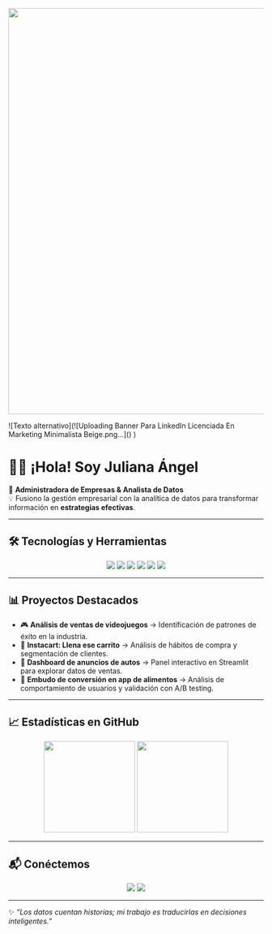 <!-- Encabezado con imagen o banner -->
<p align="center">
  <img src="https://user-images.githubusercontent.com/91516613/226089148-3d41f228-b7af-48a4-8d8c-08c8d9fb5e8d.gif" width="800"/>
</p>
![Texto alternativo](![Uploading Banner Para LinkedIn Licenciada En Marketing Minimalista Beige.png…]()
)

# 👩‍💻 ¡Hola! Soy **Juliana Ángel**  

🚀 **Administradora de Empresas & Analista de Datos**  
💡 Fusiono la gestión empresarial con la analítica de datos para transformar información en **estrategias efectivas**.  

---

## 🛠️ Tecnologías y Herramientas  

<p align="center">
  <img src="https://img.shields.io/badge/Python-3776AB?style=for-the-badge&logo=python&logoColor=white"/>
  <img src="https://img.shields.io/badge/SQL-336791?style=for-the-badge&logo=postgresql&logoColor=white"/>
  <img src="https://img.shields.io/badge/Tableau-E97627?style=for-the-badge&logo=tableau&logoColor=white"/>
  <img src="https://img.shields.io/badge/PowerBI-F2C811?style=for-the-badge&logo=powerbi&logoColor=black"/>
  <img src="https://img.shields.io/badge/Excel-217346?style=for-the-badge&logo=microsoft-excel&logoColor=white"/>
  <img src="https://img.shields.io/badge/Streamlit-FF4B4B?style=for-the-badge&logo=streamlit&logoColor=white"/>
</p>

---

## 📊 Proyectos Destacados  

- 🎮 **Análisis de ventas de videojuegos** → Identificación de patrones de éxito en la industria.  
- 🛒 **Instacart: Llena ese carrito** → Análisis de hábitos de compra y segmentación de clientes.  
- 🚗 **Dashboard de anuncios de autos** → Panel interactivo en Streamlit para explorar datos de ventas.  
- 📱 **Embudo de conversión en app de alimentos** → Análisis de comportamiento de usuarios y validación con A/B testing.  

---

## 📈 Estadísticas en GitHub  

<p align="center">
  <img src="https://github-readme-stats.vercel.app/api?username=JulianaAngelS&show_icons=true&theme=radical" height="180"/>
  <img src="https://github-readme-stats.vercel.app/api/top-langs/?username=JulianaAngelS&layout=compact&theme=radical" height="180"/>
</p>

---

## 📬 Conéctemos  

<p align="center">
  <a href="https://www.linkedin.com/in/juliana-angel-sossa/"><img src="https://img.shields.io/badge/LinkedIn-0A66C2?style=for-the-badge&logo=linkedin&logoColor=white"/></a>
  <a href="mailto:julianasossa422@gmail.com"><img src=https://img.shields.io/badge/Email-D14836?style=for-the-badge&logo=gmail&logoColor=white"/></a>
</p>

---

✨ *“Los datos cuentan historias; mi trabajo es traducirlas en decisiones inteligentes.”*  
